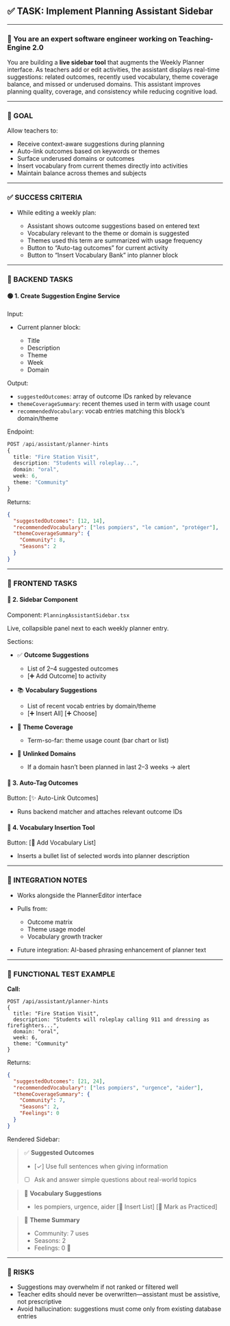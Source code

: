 ## ✅ TASK: Implement Planning Assistant Sidebar

---

### 🧠 You are an expert software engineer working on Teaching-Engine 2.0

You are building a **live sidebar tool** that augments the Weekly Planner interface. As teachers add or edit activities, the assistant displays real-time suggestions: related outcomes, recently used vocabulary, theme coverage balance, and missed or underused domains. This assistant improves planning quality, coverage, and consistency while reducing cognitive load.

---

### 🔹 GOAL

Allow teachers to:

- Receive context-aware suggestions during planning
- Auto-link outcomes based on keywords or themes
- Surface underused domains or outcomes
- Insert vocabulary from current themes directly into activities
- Maintain balance across themes and subjects

---

### ✅ SUCCESS CRITERIA

- While editing a weekly plan:

  - Assistant shows outcome suggestions based on entered text
  - Vocabulary relevant to the theme or domain is suggested
  - Themes used this term are summarized with usage frequency
  - Button to “Auto-tag outcomes” for current activity
  - Button to “Insert Vocabulary Bank” into planner block

---

### 🔧 BACKEND TASKS

#### 🟢 1. Create Suggestion Engine Service

Input:

- Current planner block:

  - Title
  - Description
  - Theme
  - Week
  - Domain

Output:

- `suggestedOutcomes`: array of outcome IDs ranked by relevance
- `themeCoverageSummary`: recent themes used in term with usage count
- `recommendedVocabulary`: vocab entries matching this block’s domain/theme

Endpoint:

```ts
POST /api/assistant/planner-hints
{
  title: "Fire Station Visit",
  description: "Students will roleplay...",
  domain: "oral",
  week: 6,
  theme: "Community"
}
```

Returns:

```json
{
  "suggestedOutcomes": [12, 14],
  "recommendedVocabulary": ["les pompiers", "le camion", "protéger"],
  "themeCoverageSummary": {
    "Community": 8,
    "Seasons": 2
  }
}
```

---

### 🎨 FRONTEND TASKS

#### 🔵 2. Sidebar Component

Component: `PlanningAssistantSidebar.tsx`

Live, collapsible panel next to each weekly planner entry.

Sections:

- ✅ **Outcome Suggestions**

  - List of 2–4 suggested outcomes
  - \[➕ Add Outcome] to activity

- 📚 **Vocabulary Suggestions**

  - List of recent vocab entries by domain/theme
  - \[➕ Insert All] \[➕ Choose]

- 🧩 **Theme Coverage**

  - Term-so-far: theme usage count (bar chart or list)

- 🚨 **Unlinked Domains**

  - If a domain hasn’t been planned in last 2–3 weeks → alert

#### 🔵 3. Auto-Tag Outcomes

Button: \[✨ Auto-Link Outcomes]

- Runs backend matcher and attaches relevant outcome IDs

#### 🔵 4. Vocabulary Insertion Tool

Button: \[📘 Add Vocabulary List]

- Inserts a bullet list of selected words into planner description

---

### 🔗 INTEGRATION NOTES

- Works alongside the PlannerEditor interface
- Pulls from:

  - Outcome matrix
  - Theme usage model
  - Vocabulary growth tracker

- Future integration: AI-based phrasing enhancement of planner text

---

### 🧪 FUNCTIONAL TEST EXAMPLE

**Call:**

```http
POST /api/assistant/planner-hints
{
  title: "Fire Station Visit",
  description: "Students will roleplay calling 911 and dressing as firefighters...",
  domain: "oral",
  week: 6,
  theme: "Community"
}
```

Returns:

```json
{
  "suggestedOutcomes": [21, 24],
  "recommendedVocabulary": ["les pompiers", "urgence", "aider"],
  "themeCoverageSummary": {
    "Community": 7,
    "Seasons": 2,
    "Feelings": 0
  }
}
```

Rendered Sidebar:

> ✅ **Suggested Outcomes**
>
> - \[✓] Use full sentences when giving information
> - [ ] Ask and answer simple questions about real-world topics

> 📘 **Vocabulary Suggestions**
>
> - les pompiers, urgence, aider
>   \[📎 Insert List] \[🧠 Mark as Practiced]

> 🧩 **Theme Summary**
>
> - Community: 7 uses
> - Seasons: 2
> - Feelings: 0 🔸

---

### 🚩 RISKS

- Suggestions may overwhelm if not ranked or filtered well
- Teacher edits should never be overwritten—assistant must be assistive, not prescriptive
- Avoid hallucination: suggestions must come only from existing database entries
